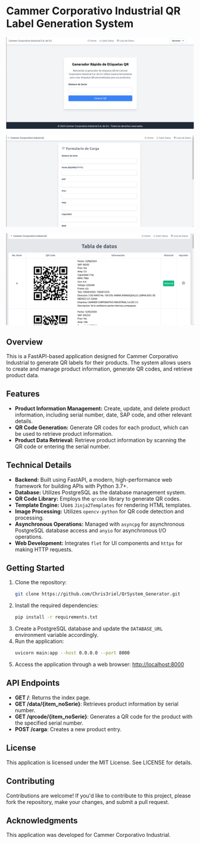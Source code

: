# Cammer Corporativo Industrial QR Label Generation System

![alt text](image.png)

![alt text](image-1.png)

![alt text](image-2.png)
## Overview
This is a FastAPI-based application designed for Cammer Corporativo Industrial to generate QR labels for their products. The system allows users to create and manage product information, generate QR codes, and retrieve product data.

## Features
- **Product Information Management:** Create, update, and delete product information, including serial number, date, SAP code, and other relevant details.
- **QR Code Generation:** Generate QR codes for each product, which can be used to retrieve product information.
- **Product Data Retrieval:** Retrieve product information by scanning the QR code or entering the serial number.

## Technical Details
- **Backend:** Built using FastAPI, a modern, high-performance web framework for building APIs with Python 3.7+.
- **Database:** Utilizes PostgreSQL as the database management system.
- **QR Code Library:** Employs the `qrcode` library to generate QR codes.
- **Template Engine:** Uses `Jinja2Templates` for rendering HTML templates.
- **Image Processing:** Utilizes `opencv-python` for QR code detection and processing.
- **Asynchronous Operations:** Managed with `asyncpg` for asynchronous PostgreSQL database access and `anyio` for asynchronous I/O operations.
- **Web Development:** Integrates `flet` for UI components and `httpx` for making HTTP requests.

## Getting Started
1. Clone the repository:
   ```bash
   git clone https://github.com/Chris3riel/QrSystem_Generator.git
   ```
2. Install the required dependencies:
   ```bash
   pip install -r requirements.txt
   ```
3. Create a PostgreSQL database and update the `DATABASE_URL` environment variable accordingly.
4. Run the application:
   ```bash
   uvicorn main:app --host 0.0.0.0 --port 8000
   ```
5. Access the application through a web browser: [http://localhost:8000](http://localhost:8000)

## API Endpoints
- **GET /**: Returns the index page.
- **GET /data/{item_noSerie}**: Retrieves product information by serial number.
- **GET /qrcode/{item_noSerie}**: Generates a QR code for the product with the specified serial number.
- **POST /carga**: Creates a new product entry.

## License
This application is licensed under the MIT License. See LICENSE for details.

## Contributing
Contributions are welcome! If you'd like to contribute to this project, please fork the repository, make your changes, and submit a pull request.

## Acknowledgments
This application was developed for Cammer Corporativo Industrial.
